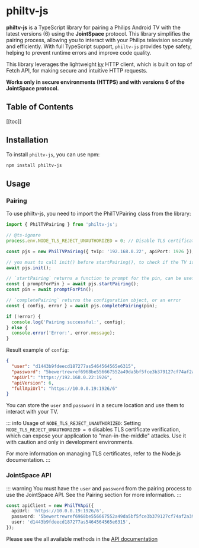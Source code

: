 # philtv-js

**philtv-js** is a TypeScript library for pairing a Philips Android TV with the latest versions (6) using the **JointSpace** protocol. This library simplifies the pairing process, allowing you to interact with your Philips television securely and efficiently. With full TypeScript support, `philtv-js` provides type safety, helping to prevent runtime errors and improve code quality.

This library leverages the lightweight [ky](https://github.com/sindresorhus/ky) HTTP client, which is built on top of Fetch API, for making secure and intuitive HTTP requests.

**Works only in secure environments (HTTPS) and with versions 6 of the JointSpace protocol.**

## Table of Contents

[[toc]]

## Installation

To install `philtv-js`, you can use npm:

```bash
npm install philtv-js
```
## Usage

### Pairing

To use philtv-js, you need to import the PhilTVPairing class from the library:

```typescript
import { PhilTVPairing } from 'philtv-js';

// @ts-ignore
process.env.NODE_TLS_REJECT_UNAUTHORIZED = 0; // Disable TLS certificate verification

const pjs = new PhilTVPairing({ tvIp: '192.168.0.22', apiPort: 1926 });

// you must to call init() before startPairing(), to check if the TV is reachable and compatible
await pjs.init();

// `startPairing` returns a function to prompt for the pin, can be useful
const { promptForPin } = await pjs.startPairing();
const pin = await promptForPin();

// `completePairing` returns the configuration object, or an error
const { config, error } = await pjs.completePairing(pin);

if (!error) {
  console.log('Pairing successful:', config);
} else {
  console.error('Error:', error.message);
}
```
Result example of `config`:
```json
{
  "user": "d1443b9fdeecd187277as5464564565e6315",
  "password": "5bewertrewref6968be556667552a49da5bf5fce3b379127cf74af2a3951026c2b",
  "apiUrl": "https://192.168.0.22:1926",
  "apiVersion": 6,
  "fullApiUrl": "https://10.0.0.19:1926/6"
}
```
You can store the `user` and `password` in a secure location and use them to interact with your TV.

::: info
Usage of `NODE_TLS_REJECT_UNAUTHORIZED`:
Setting `NODE_TLS_REJECT_UNAUTHORIZED = 0` disables TLS certificate verification, which can expose your application to "man-in-the-middle" attacks. Use it with caution and only in development environments.

For more information on managing TLS certificates, refer to the Node.js documentation.
:::

### JointSpace API

::: warning
You must have the `user` and `password` from the pairing process to use the JointSpace API. See the Pairing section for more information.
:::

```typescript
const apiClient = new PhilTVApi({
  apiUrl: 'https://10.0.0.19:1926/6',
  password: '5bewertrewref6968be556667552a49da5bf5fce3b379127cf74af2a3951026c2b',
  user: 'd1443b9fdeecd187277as5464564565e6315',
});
```

Please see the all available methods in the [API documentation](./lib/classes/PhilTVApi.md)
